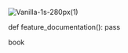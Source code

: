 ![Vanilla-1s-280px(1)](https://github.com/AgudaruStefan/K8s_Cluster/assets/97911661/359af3eb-4c2b-4532-8883-89486d4c978b)
                                                                                                    
                                                                                                    

def feature_documentation():
    pass

book